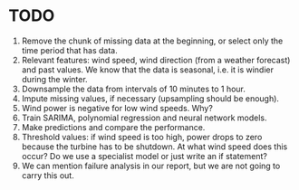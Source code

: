 # TODO

1. Remove the chunk of missing data at the beginning, or select only the time period that has data.
2. Relevant features: wind speed, wind direction (from a weather forecast) and past values. We know that the data is seasonal, i.e. it is windier during the winter.
3. Downsample the data from intervals of 10 minutes to 1 hour.
4. Impute missing values, if necessary (upsampling should be enough).
5. Wind power is negative for low wind speeds. Why?
6. Train SARIMA, polynomial regression and neural network models.
7. Make predictions and compare the performance.
8. Threshold values: if wind speed is too high, power drops to zero because the turbine has to be shutdown. At what wind speed does this occur? Do we use a specialist model or just write an if statement?
9. We can mention failure analysis in our report, but we are not going to carry this out. 
